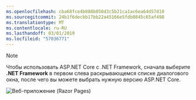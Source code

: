 ```yaml
---
ms.openlocfilehash: cba68fce4b888b058d3c5b21ca1ac6ea64d57d10
ms.sourcegitcommit: 24b1f6decbb17bb22a45166e5fdb0845c65af498
ms.translationtype: MT
ms.contentlocale: ru-RU
ms.lasthandoff: 03/01/2019
ms.locfileid: "57036771"
---
```

  > [!NOTE]
  > Чтобы использовать ASP.NET Core с .NET Framework, сначала выберите **.NET Framework** в первом слева раскрывающемся списке диалогового окна, после чего вы можете выбрать нужную версию ASP.NET Core.

  ![Веб-приложение (Razor Pages)](../tutorials/razor-pages/razor-pages-start/_static/np2.png)

